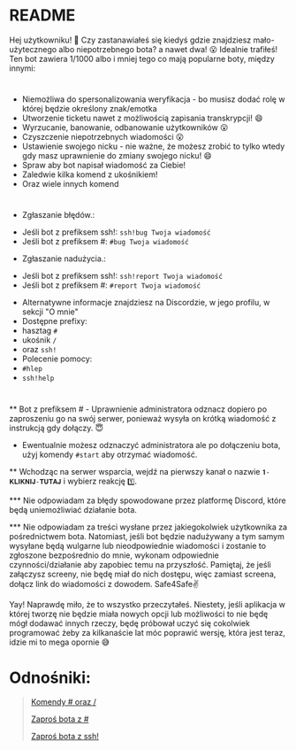 # README

Hej użytkowniku! 👋
Czy zastanawiałeś się kiedyś gdzie znajdziesz mało-użytecznego albo niepotrzebnego bota? a nawet dwa! 😮 Idealnie trafiłeś!
Ten bot zawiera 1/1000 albo i mniej tego co mają popularne boty, między innymi:
#
* Niemożliwa do spersonalizowania weryfikacja - bo musisz dodać rolę w której będzie określony znak/emotka
* Utworzenie ticketu nawet z możliwością zapisania transkrypcji! 😄
* Wyrzucanie, banowanie, odbanowanie użytkowników 😮
* Czyszczenie niepotrzebnych wiadomości 😮
* Ustawienie swojego nicku - nie ważne, że możesz zrobić to tylko wtedy gdy masz uprawnienie do zmiany swojego nicku! 😄
* Spraw aby bot napisał wiadomość za Ciebie!
* Zaledwie kilka komend z ukośnikiem!
* Oraz wiele innych komend
#
* Zgłaszanie błędów.:
+ Jeśli bot z prefiksem ssh!: `ssh!bug Twoja wiadomość`
+ Jeśli bot z prefiksem #: `#bug Twoja wiadomość`
* Zgłaszanie nadużycia.: 
+ Jeśli bot z prefiksem ssh!: `ssh!report Twoja wiadomość`
+ Jeśli bot z prefiksem #: `#report Twoja wiadomość`
* Alternatywne informacje znajdziesz na Discordzie, w jego profilu, w sekcji "O mnie" 
* Dostępne prefixy:
* hasztag `#`
* ukośnik `/`
* oraz `ssh!`
* Polecenie pomocy:
* `#hlep`
* `ssh!help`
#
** Bot z prefiksem # - Uprawnienie administratora odznacz dopiero po zaproszeniu go na swój serwer, ponieważ wysyła on krótką wiadomość z instrukcją gdy dołączy. 😇
* Ewentualnie możesz odznaczyć administratora ale po dołączeniu bota, użyj komendy `#start` aby otrzymać wiadomość.

** Wchodząc na serwer wsparcia, wejdź na pierwszy kanał o nazwie `𝟏-𝐊𝐋𝐈𝐊𝐍𝐈𝐉-𝐓𝐔𝐓𝐀𝐉` i wybierz reakcję `1️⃣`.

*** Nie odpowiadam za błędy spowodowane przez platformę Discord, które będą uniemożliwiać działanie bota.

*** Nie odpowiadam za treści wysłane przez jakiegokolwiek użytkownika za pośrednictwem bota.
Natomiast, jeśli bot będzie nadużywany a tym samym wysyłane będą wulgarne lub nieodpowiednie wiadomości i zostanie to zgłoszone bezpośrednio do mnie, wykonam odpowiednie czynności/działanie aby zapobiec temu na przyszłość. Pamiętaj, że jeśli załączysz screeny, nie będę miał do nich dostępu, więc zamiast screena, dołącz link do wiadomości z dowodem. Safe4Safe✌

Yay! Naprawdę miło, że to wszystko przeczytałeś. Niestety, jeśli aplikacja w której tworzę nie będzie miała nowych opcji lub możliwości to nie będę mógł dodawać innych rzeczy, będę próbował uczyć się cokolwiek programować żeby za kilkanaście lat móc poprawić wersję, która jest teraz, idzie mi to mega opornie 😅

# Odnośniki:
> [Komendy # oraz /](https://github.com/miroxik74/apsik/blob/main/komendy)
> 
> [Zaproś bota z #](https://dsc.gg/apsik)
>
> [Zaproś bota z ssh!](https://dsc.gg/ssh!)

